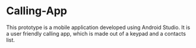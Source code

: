 # Calling-App
This prototype is a mobile application developed using Android Studio. 
It is a user friendly calling app, which is made out of a keypad and a contacts list.
